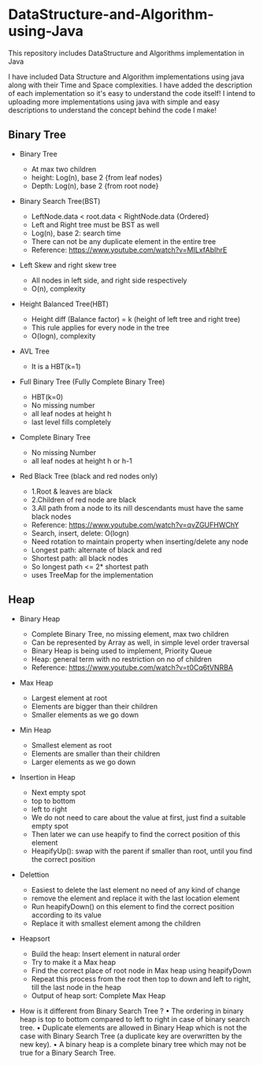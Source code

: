 # DataStructure-and-Algorithm-using-Java
This repository includes DataStructure and Algorithms implementation in Java

I have included Data Structure and Algorithm implementations using java along with their Time and Space complexities. I have added the description of each implementation so it's easy to understand the code itself!
I intend to uploading more implementations using java with simple and easy descriptions to understand the concept behind the code I make!


## Binary Tree
* Binary Tree
  - At max two children
  - height: Log(n), base 2 {from leaf nodes}
  - Depth: Log(n), base 2 {from root node}

* Binary Search Tree(BST)
  - LeftNode.data < root.data < RightNode.data {Ordered}
  - Left and Right tree must be BST as well
  - Log(n), base 2: search time
  - There can not be any duplicate element in the entire tree
  - Reference: https://www.youtube.com/watch?v=MILxfAbIhrE
  
* Left Skew and right skew tree
  - All nodes in left side, and right side respectively
  - O(n), complexity
  
* Height Balanced Tree(HBT)
  - Height diff (Balance factor) = k (height of left tree and right tree)
  - This rule applies for every node in the tree
  - O(logn), complexity
  
* AVL Tree
  - It is a HBT(k=1)

* Full Binary Tree (Fully Complete Binary Tree)
  - HBT(k=0)
  - No missing number
  - all leaf nodes at height h
  - last level fills completely
  
* Complete Binary Tree
  - No missing Number
  - all leaf nodes at height h or h-1
  
* Red Black Tree (black and red nodes only)
  - 1.Root & leaves are black
  - 2.Children of red node are black 
  - 3.All path from a node to its nill descendants must have the same black nodes
  - Reference: https://www.youtube.com/watch?v=qvZGUFHWChY
  - Search, insert, delete: O(logn)
  - Need rotation to maintain property when inserting/delete any node
  - Longest path: alternate of black and red
  - Shortest path: all black nodes
  - So longest path <= 2* shortest path
  - uses TreeMap for the implementation

## Heap
* Binary Heap
  - Complete Binary Tree, no missing element, max two children
  - Can be represented by Array as well, in simple level order traversal
  - Binary Heap is being used to implement, Priority Queue
  - Heap: general term with no restriction on no of children
  - Reference: https://www.youtube.com/watch?v=t0Cq6tVNRBA
  
* Max Heap
  - Largest element at root
  - Elements are bigger than their children
  - Smaller elements as we go down
  
* Min Heap
  - Smallest element as root
  - Elements are smaller than their children
  - Larger elements as we go down

* Insertion in Heap
  - Next empty spot
  - top to bottom
  - left to right
  - We do not need to care about the value at first, just find a suitable empty spot
  - Then later we can use heapify to find the correct position of this element
  - HeapifyUp(): swap with the parent if smaller than root, until you find the correct position  

* Delettion
  - Easiest to delete the last element no need of any kind of change
  - remove the element and replace it with the last location element
  - Run heapifyDown() on this element to find the correct position according to its value
  - Replace it with smallest element among the children
  
* Heapsort
  - Build the heap: Insert element in natural order
  - Try to make it a Max heap
  - Find the correct place of root node in Max heap using heapifyDown
  - Repeat this process from the root then top to down and left to right, till the last node in the heap
  - Output of heap sort: Complete Max Heap

* How is it different from Binary Search Tree ?
  • The ordering in binary heap is top to bottom compared to left to right in case of binary search tree.
  • Duplicate elements are allowed in Binary Heap which is not the case with Binary Search Tree (a duplicate key are overwritten by the new key).
  • A binary heap is a complete binary tree which may not be true for a Binary Search Tree.
